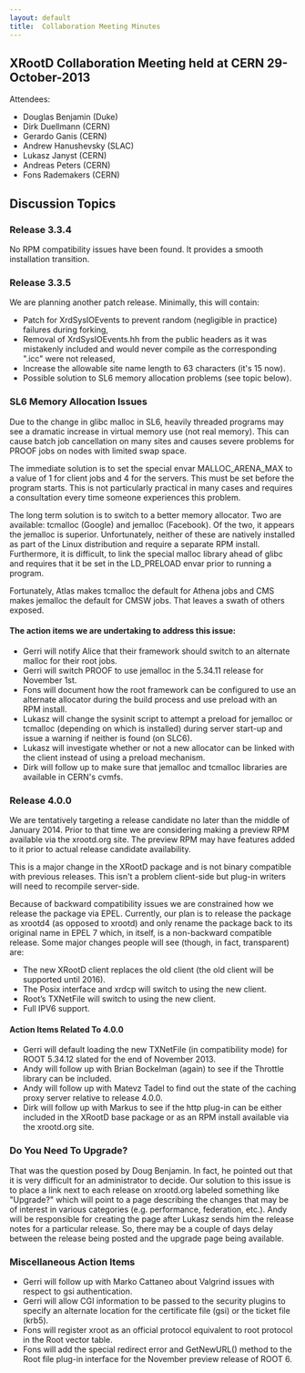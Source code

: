 ```yaml
---
layout: default
title:  Collaboration Meeting Minutes
---
```


XRootD Collaboration Meeting held at CERN 29-October-2013
---------------------------------------------------------

Attendees:
 * Douglas Benjamin (Duke)
 * Dirk Duellmann (CERN)
 * Gerardo Ganis (CERN)
 * Andrew Hanushevsky (SLAC)
 * Lukasz Janyst (CERN)
 * Andreas Peters (CERN)
 * Fons Rademakers (CERN)

Discussion Topics
-----------------

### Release 3.3.4 ###
No RPM compatibility issues have been found. It provides a smooth installation
transition.

### Release 3.3.5 ###
We are planning another patch release. Minimally, this will contain:

 * Patch for XrdSysIOEvents to prevent random (negligible in practice) failures
   during forking,
 * Removal of XrdSysIOEvents.hh from the public headers as it was mistakenly
   included and would never compile as the corresponding ".icc" were not
   released,
 * Increase the allowable site name length to 63 characters (it's 15 now).
 * Possible solution to SL6 memory allocation problems (see topic below).

### SL6 Memory Allocation Issues ###

Due to the change in glibc malloc in SL6, heavily threaded programs may see
a dramatic increase in virtual memory use (not real memory). This can cause
batch job cancellation on many sites and causes severe problems for PROOF
jobs on nodes with limited swap space.

The immediate solution is to set the special envar MALLOC_ARENA_MAX to a value
of 1 for client jobs and 4 for the servers. This must be set before the
program starts. This is not particularly practical in many cases and requires
a consultation every time someone experiences this problem. 

The long term solution is to switch to a better memory allocator. Two are
available: tcmalloc (Google) and jemalloc (Facebook). Of the two, it appears
the jemalloc is superior. Unfortunately, neither of  these are natively
installed as part of the Linux distribution and require a separate RPM
install. Furthermore, it is difficult, to link the special malloc library
ahead of glibc and requires that it be set in the LD_PRELOAD envar prior
to running a program.

Fortunately, Atlas makes tcmalloc the default for Athena jobs and CMS makes
jemalloc the default for CMSW jobs. That leaves a swath of others exposed.

#### The action items we are undertaking to address this issue: ####

 * Gerri will notify Alice that their framework should switch to an alternate
   malloc for their root jobs.
 * Gerri will switch PROOF to use jemalloc in the 5.34.11 release for November
   1st.
 * Fons will document how the root framework can be configured to use an
   alternate allocator during the build process and use preload with an RPM
   install.
 * Lukasz will change the sysinit script to attempt a preload for jemalloc or
   tcmalloc (depending on which is installed) during server start-up and issue
   a warning if neither is found (on SLC6).
 * Lukasz will investigate whether or not a new allocator can be linked
   with the client instead of using a preload mechanism.
 * Dirk will follow up to make sure that jemalloc and tcmalloc libraries are
   available in CERN's cvmfs.

### Release 4.0.0 ###
We are tentatively targeting a release candidate no later than the middle of
January 2014. Prior to that time we are considering making a preview RPM
available via the xrootd.org site. The preview RPM may have features added
to it prior to actual release candidate availability.

This is a major change in the XRootD package and is not binary compatible with
previous releases. This isn't a problem client-side but plug-in writers will
need to recompile server-side.

Because of backward compatibility issues we are constrained how we release the
package via EPEL. Currently, our plan is to release the package as xrootd4
(as opposed to xrootd) and only rename the package back to its original name
in EPEL 7 which, in itself, is a non-backward compatible release. Some major
changes people will see (though, in fact, transparent) are:

 * The new XRootD client replaces the old client (the old client will be
   supported until 2016).
 * The Posix interface and xrdcp will switch to using the new client.
 * Root’s TXNetFile will switch to using the new client.
 * Full IPV6 support.

#### Action Items Related To 4.0.0 ####
 * Gerri will default loading the new TXNetFile (in compatibility mode) for ROOT
   5.34.12 slated for the end of November 2013.
 * Andy will follow up with Brian Bockelman (again) to see if the Throttle
   library can be included.
 * Andy will follow up with Matevz Tadel to find out the state of the caching
   proxy server relative to release 4.0.0.
 * Dirk will follow up with Markus to see if the http plug-in can be either
   included in the XRootD base package or as an RPM install available via the
   xrootd.org site.

### Do You Need To Upgrade? ###
That was the question posed by Doug Benjamin. In fact, he pointed out that it is
very difficult for an administrator to decide. Our solution to this issue is to
place a link next to each release on xrootd.org labeled something like
"Upgrade?" which will point to a page describing the changes that may be of
interest in various categories (e.g. performance, federation, etc.). Andy will
be responsible for creating the page after Lukasz sends him the release notes
for a particular release. So, there may be a couple of days delay between the
release being posted and the upgrade page being available.

### Miscellaneous Action Items ###
 * Gerri will follow up with Marko Cattaneo about Valgrind issues with respect
   to gsi authentication.
 * Gerri will allow CGI information to be passed to the security plugins to
   specify an alternate location for the certificate file (gsi) or the ticket
   file (krb5).
 * Fons will register xroot as an official protocol equivalent to root protocol
   in the Root vector table.
 * Fons will add the special redirect error and GetNewURL() method to the Root
   file plug-in interface for the November preview release of ROOT 6.
